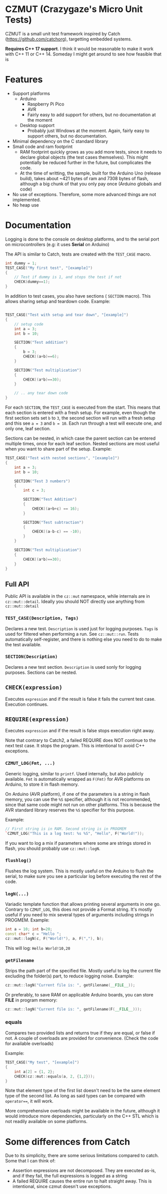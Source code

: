 
# CZMUT (Crazygaze's Micro Unit Tests)

CZMUT is a small unit test framework inspired by Catch (https://github.com/catchorg), targetting embedded systems.

**Requires C++ 17 support**.
I think it would be reasonable to make it work with C++ 11 or C++ 14. Someday I might get around to see how feasible that is

# Features

* Support platforms
	* Arduino
		* Raspberry Pi Pico
		* AVR
		* Fairly easy to add support for others, but no documentation at the moment
	* Desktop support
        * Probably just Windows at the moment. Again, fairly easy to support others, but no documentation.
* Minimal dependency on the C standard library
* Small code and ram footprint
	* RAM footprint quickly grows as you add more tests, since it needs to declare global objects (the test cases themselves). This might potentially be reduced further in the future, but complicates the code.
	* At the time of writting, the sample, built for the Arduino Uno (release build), takes about ~421 bytes of ram and 7308 bytes of flash, although a big chunk of that you only pay once (Arduino globals and code)
* No use of exceptions. Therefore, some more advanced things are not implemented.
* No heap use

# Documentation

Logging is done to the console on desktop platforms, and to the serial port on microcontrollers (e.g: it uses **Serial** on Arduino)

The API is similar to Catch, tests are created with the `TEST_CASE` macro.


```cpp
int dummy = 1;
TEST_CASE("My first test", "[example]")
{
	// Test if dummy is 1, and stops the test if not
	CHECK(dummy==1);
}
```

In addition to test cases, you also have sections ( `SECTION` macro). This allows sharing setup and teardown code.
Example:

```cpp

TEST_CASE("Test with setup and tear down", "[example]")
{
	// setup code
	int a = 3;
	int b = 10;

	SECTION("Test addition")
	{
		b = 3;
		CHECK((a+b)==6);
	}

	SECTION("Test multiplication")
	{
		CHECK((a*b)==30);
	}

	// .. any tear down code
}
```

For each `SECTION`, the `TEST_CASE` is executed from the start. This means that each section is entered with a fresh setup. For example, even though the first section sets set `b` to `3`, the second section will run with a fresh setup and this see `a = 3` and `b = 10`.
Each run through a test will execute one, and only one, leaf section.

Sections can be nested, in which case the parent section can be entered multiple times, once for each leaf section. Nested sections are most useful when you want to share part of the setup.
Example:

```cpp
TEST_CASE("Test with nested sections", "[example]")
{
	int a = 3;
	int b = 10;

	SECTION("Test 3 numbers")
	{
		int c = 3;

		SECTION("Test Addition")
		{
			CHECK((a+b+c) == 16);
		}

		SECTION("Test subtraction")
		{
			CHECK((a-b-c) == -10);
		}
	}

	SECTION("Test multiplication")
	{
		CHECK((a*b)==30);
	}
}

```

## Full API

Public API is available in the `cz::mut` namespace, while internals are in `cz::mut::detail`. Ideally you should NOT directly use anything from `cz::mut::detail`

### `TEST_CASE(Description, Tags)`

Declares a new test. `Description` is used just for logging purposes. `Tags` is used for filtered when performing a run. See `cz::mut::run`.
Tests automatically self-register, and there is nothing else you need to do to make the test available.

### `SECTION(Description)`

Declares a new test section. `Description` is used sonly for logging purposes.
Sections can be nested.

## `CHECK(expression)`

Executes `expression` and if the result is false it fails the current test case. Execution continues.

## `REQUIRE(expression)`

Executes `expression` and if the result is false stops execution right away.

Note that contrary to Catch2, a failed REQUIRE does NOT continue to the next test case. It stops the program. This is intentional to avoid C++ exceptions.

### `CZMUT_LOG(Fmt, ...)`

Generic logging, similar to `printf`.
Used internally, but also publicly available. `Fmt` is automatically wrapped as `F(Fmt)` for AVR platforms on Arduino, to store it in flash memory.

On Arduino (AVR platform), if one of the parameters is a string in flash memory, you can use the `%S` specifier, although it is not recommended, since that same code might not run on other platforms. This is because the AVR standard library reserves the `%S` specifier for this purpose.

Example:

```cpp
// First string is in RAM. Second string is in PROGMEM
`CZMUT_LOG("This is a log test: %s %S", "Hello", F("World!"));
```

If you want to log a mix if parameters where some are strings stored in flash, you should probably use `cz::mut::logN`.

### `flushlog()`

Flushes the log system. This is mostly useful on the Arduino to flush the serial, to make sure you see a particular log before executing the  rest of the code.

### `logN(...)`

Variadic template function that allows printing several arguments in one go.
Contrary to `CZMUT_LOG`, this does not provide a Format string. It's mostly useful if you need to mix several types of arguments including strings in PROGMEM.
Example:

```cpp
int a = 10; int b=20;
const char* c = "Hello ";
cz::mut::logN(c, F("World!"), a, F(","), b);
```

This will log: `Hello World!10,20`

### `getFilename`

Strips the path part of the specified file.
Mostly useful to log the current file excluding the folder(s) part, to reduce logging noise.
Example:

```cpp
cz::mut::logN("Current file is: ", getFilename(__FILE__));
```
Or preferably, to save RAM on applicable Arduino boards, you can store __FILE__ in program memory:
```cpp
cz::mut::logN("Current file is: ", getFilename(F(__FILE__)));
```

### equals

Compares two provided lists and returns true if they are equal, or false if not.
A couple of  overloads are provided for convenience. (Check the code for available overloads)

Example:
```cpp
TEST_CASE("My test", "[example]")
{
	int a[2] = {1, 2};
	CHECK(cz::mut::equals(a, 2, {1,2}));
}
```

Note that element type of the first list doesn't need to be the same element type of the second list.
As long as said types can be compared with `operator==`, it will work.

More comprehensive overloads might be available in the future, although it would introduce more dependencies, particularly on the C++ STL which is not readily available on some platforms.


Some differences from Catch
===========================

Due to its simplicity, there are some serious limitations compared to catch. Some that I can think of:

* Assertion expressions are not decomposed. They are executed as-is, and if they fail, the full expressions is logged as a string
* A failed REQUIRE causes the entire run to halt straight away. This is intentional, since czmut doesn't use exceptions. 

